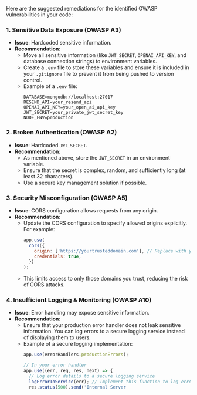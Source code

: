 Here are the suggested remediations for the identified OWASP vulnerabilities in your code:

### 1. **Sensitive Data Exposure (OWASP A3)**
- **Issue**: Hardcoded sensitive information.
- **Recommendation**: 
  - Move all sensitive information (like `JWT_SECRET`, `OPENAI_API_KEY`, and database connection strings) to environment variables.
  - Create a `.env` file to store these variables and ensure it is included in your `.gitignore` file to prevent it from being pushed to version control.
  - Example of a `.env` file:
    ```plaintext
    DATABASE=mongodb://localhost:27017
    RESEND_API=your_resend_api
    OPENAI_API_KEY=your_open_ai_api_key
    JWT_SECRET=your_private_jwt_secret_key
    NODE_ENV=production
    ```

### 2. **Broken Authentication (OWASP A2)**
- **Issue**: Hardcoded `JWT_SECRET`.
- **Recommendation**: 
  - As mentioned above, store the `JWT_SECRET` in an environment variable.
  - Ensure that the secret is complex, random, and sufficiently long (at least 32 characters).
  - Use a secure key management solution if possible.

### 3. **Security Misconfiguration (OWASP A5)**
- **Issue**: CORS configuration allows requests from any origin.
- **Recommendation**: 
  - Update the CORS configuration to specify allowed origins explicitly. For example:
    ```javascript
    app.use(
      cors({
        origin: ['https://yourtrusteddomain.com'], // Replace with your trusted domains
        credentials: true,
      })
    );
    ```
  - This limits access to only those domains you trust, reducing the risk of CORS attacks.

### 4. **Insufficient Logging & Monitoring (OWASP A10)**
- **Issue**: Error handling may expose sensitive information.
- **Recommendation**: 
  - Ensure that your production error handler does not leak sensitive information. You can log errors to a secure logging service instead of displaying them to users.
  - Example of a secure logging implementation:
    ```javascript
    app.use(errorHandlers.productionErrors);
    
    // In your error handler
    app.use((err, req, res, next) => {
      // Log error details to a secure logging service
      logErrorToService(err); // Implement this function to log errors securely
      res.status(500).send('Internal Server